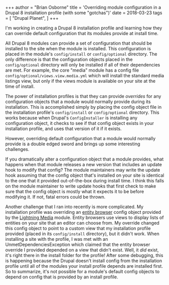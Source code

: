 +++
author = "Brian Osborne"
title = 'Overriding module configuration in a Drupal 8 installation profile (with some "gotchas")'
date = 2018-03-23
tags = [
  "Drupal Planet",
]
+++

I'm working in creating a Drupal 8 installation profile and learning how they can override default configuration that its modules provide at install time.

All Drupal 8 modules can provide a set of configuration that should be installed to the site when the module is installed. This configuration is placed in the module's `config/install` or `config/optional` directory. The only difference is that the configuration objects placed in the `config/optional` directory will only be installed if all of their dependencies are met. For example, the core "media" module has a config file `config/optional/views.view.media.yml` which will install the standard media listings view, but only if the views module is available on your site at the time of install.

The power of installation profiles is that they can provide *overrides* for any configuration objects that a module would normally provide during its installation. This is accomplished simply by placing the config object file in the installation profile's `config/install` or `config/optional` directory. This works because when Drupal's `ConfigInstaller` is installing any configuration object, it checks to see if that config object exists in your installation profile, and uses that version of it if it exists.

However, overriding default configuration that a module would normally provide is a double edged sword and brings up some interesting challenges.

If you dramatically alter a configuration object that a module provides, what happens when that module releases a new version that includes an update hook to modify that config? The module maintainers may write the update hook assuming that the config object that's installed on your site is identical to the one that it provided out-of-the-box during install time. I think this falls on the module maintainer to write update hooks that first check to make sure that the config object is mostly what it expects it to be before modifying it. If not, fatal errors could be thrown.

Another challenge that I ran into recently is more complicated. My installation profile was overriding an [entity browser](https://www.drupal.org/project/entity_browser) config object provided by the [Lightning Media](https://drupal.org/project/lightning_media) module. Entity browsers use views to display lists of entities on your site that an editor can choose from. My override changed this config object to point to a custom view that my installation profile provided (placed in its `config/install` directory), but it didn't work. When installing a site with the profile, I was met with an UnmetDependenciesException which claimed that the entity browser override I provided depended on a view that didn't exist. Well, it *did* exist, it's right there in the install folder for the profile! After some debugging, this is happening because the Drupal doesn't install config from the installation profile until all of the modules your install profile depends are installed first. So to summarize, it's not possible for a module's default config objects to depend on config that is provided by an install profile.
